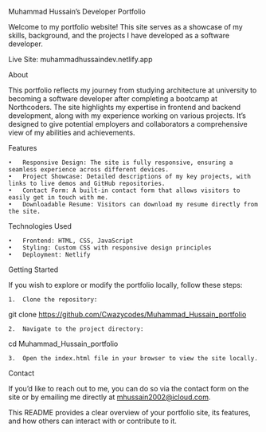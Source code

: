 Muhammad Hussain’s Developer Portfolio

Welcome to my portfolio website! This site serves as a showcase of my skills, background, and the projects I have developed as a software developer.

Live Site: muhammadhussaindev.netlify.app

About

This portfolio reflects my journey from studying architecture at university to becoming a software developer after completing a bootcamp at Northcoders. The site highlights my expertise in frontend and backend development, along with my experience working on various projects. It’s designed to give potential employers and collaborators a comprehensive view of my abilities and achievements.

Features

	•	Responsive Design: The site is fully responsive, ensuring a seamless experience across different devices.
	•	Project Showcase: Detailed descriptions of my key projects, with links to live demos and GitHub repositories.
	•	Contact Form: A built-in contact form that allows visitors to easily get in touch with me.
	•	Downloadable Resume: Visitors can download my resume directly from the site.

Technologies Used

	•	Frontend: HTML, CSS, JavaScript
	•	Styling: Custom CSS with responsive design principles
	•	Deployment: Netlify

Getting Started

If you wish to explore or modify the portfolio locally, follow these steps:

	1.	Clone the repository:

git clone https://github.com/Cwazycodes/Muhammad_Hussain_portfolio


	2.	Navigate to the project directory:

cd Muhammad_Hussain_portfolio


	3.	Open the index.html file in your browser to view the site locally.

Contact

If you’d like to reach out to me, you can do so via the contact form on the site or by emailing me directly at mhussain2002@icloud.com.


This README provides a clear overview of your portfolio site, its features, and how others can interact with or contribute to it.